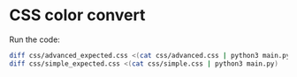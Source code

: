 # CSS color convert

Run the code:

```sh
diff css/advanced_expected.css <(cat css/advanced.css | python3 main.py)
diff css/simple_expected.css <(cat css/simple.css | python3 main.py)
````
